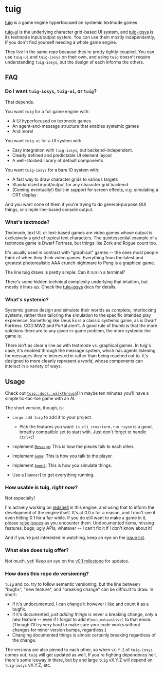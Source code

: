 # tuig

[tuig] is a game engine hyperfocused on systemic textmode games.

[tuig-ui] is the underlying character grid-based UI system, and [tuig-iosys] is its textmode input/output system.
You can use them mostly independently, if you don't find yourself needing a whole game engine.

They live in the same repo because they're pretty tightly coupled.
You can use `tuig-ui` and `tuig-iosys` on their own, and using `tuig` doesn't require understanding `tuig-iosys`, but the design of each informs the others.

## FAQ

### Do I want `tuig-iosys`, `tuig-ui`, or `tuig`?

That depends.

You want `tuig` for a full game engine with:

- A UI hyperfocused on textmode games
- An agent-and-message structure that enables systemic games
- And more!

You want `tuig-ui` for a *UI* system with:

- Easy integration with `tuig-iosys`, but backend-independent.
- Clearly defined and predictable UI element layout
- A well-stocked library of default components

You want `tuig-iosys` for a bare IO system with:

- A fast way to draw character grids to various targets
- Standardized input/output for any character grid backend
- (Coming eventually!) Built-in support for screen effects, e.g. simulating a CRT display

And you want none of them if you're trying to do general-purpose GUI things, or simple line-based console output.

### What's textmode?

Textmode, text UI, or text-based games are video games whose output is exclusively a grid of typical text characters.
The quintessential example of a textmode game is Dwarf Fortress, but things like Zork and Rogue count too.

It's usually used in contrast with "graphical" games -- the ones most people think of when they think video games.
Everything from the latest and greatest photorealistic AAA crunch nightmare to Pong is a graphical game.

The line tuig draws is pretty simple:
Can it run in a terminal?

There's some hidden technical complexity underlying that intuition, but mostly it lines up.
Check the [tuig-iosys] docs for details.

  [tuig-iosys]: https://github.com/nic-hartley/tuig/blob/release/tuig-iosys/README.md

### What's systemic?

Systemic games design and simulate their worlds as complete, interlocking systems, rather than tailoring the simulation to the specific intended play experience.
Something like Deus Ex is a classic systemic game, as is Dwarf Fortress.
COD:MW2 and Portal aren't.
A good rule of thumb is that the more solutions there are to any given in-game problem, the more systemic the game is.

There isn't as clear a line as with textmode vs. graphical games.
In tuig's case, it's enabled through the message system, which has agents listening for messages they're interested in rather than being reached out to.
It's designed to more cleanly represent a *world*, whose components can interact in a variety of ways.

## Usage

Check out [`tuig::docs::walkthrough`]!
In maybe ten minutes you'll have a simple tic-tac-toe game with an AI.

  [`tuig::docs::walkthrough`]: https://docs.rs/tuig/latest/tuig/docs/walkthrough

The short version, though, is:

- `cargo add tuig` to add it to your project.
  - Pick the features you want: `io_cli_crossterm,run_rayon` is a good, broadly compatible set to start with.
    Just don't forget to handle `Ctrl+C`!
- Implement [`Message`]: This is how the pieces talk to each other.
- Implement [`Game`]: This is how you talk to the player.
- Implement [`Agent`]: This is how you simulate things.
- Use a [`Runner`] to get everything running.

  [`Message`]: https://docs.rs/tuig/latest/tuig/trait.Message.html
  [`Game`]: https://docs.rs/tuig/latest/tuig/trait.Game.html
  [`Agent`]: https://docs.rs/tuig/latest/tuig/trait.Agent.html

### How usable is tuig, *right now*?

Not especially!

I'm actively working on [redshell] in this engine, and using that to inform the development of the engine itself.
It's at 0.0.x for a reason, and I don't see it even hitting 0.1 for a fair while.
If you do still want to make a game in it, please [raise issues] as you encounter them.
Undocumented items, missing features, bugs, ugly APIs, whatever -- I can't fix it if I don't know about it!

And if you're just interested in watching, keep an eye on the [issue list].

  [redshell]: https://github.com/nic-hartley/redshell/
  [raise issues]: https://github.com/nic-hartley/redshell/issues/new
  [issue list]: https://github.com/nic-hartley/redshell/issues

### What else does tuig offer?

Not much, yet!
Keep an eye on the [v0.1 milestone] for updates.

  [v0.1 milestone]: https://github.com/nic-hartley/redshell/milestone/1

### How does this repo do versioning?

`tuig` and co. try to follow semantic versioning, but the line between "bugfix", "new feature", and "breaking change" can be difficult to draw.
In short:
- If it's undocumented, I can change it however I like and count it as a bugfix.
- If it's documented, *just adding things* is never a breaking change, only a new feature -- even if I forgot to add `#[non_exhaustive]` to that enum. (Though I'll try very hard to make sure your code works without changes for minor version bumps, regardless.)
- Changing documented things is almost certainly breaking regardless of the change.

The versions are also pinned to each other, so when `vX.Y.Z` of `tuig-iosys` comes out, `tuig` will get updated as well, 
If you're fighting dependency hell, there's some leeway in there, but by and large `tuig` vX.Y.Z will depend on `tuig-iosys` vX.Y.Z, etc.

  [tuig]: https://crates.io/crates/tuig
  [tuig-ui]: https://crates.io/crates/tuig-ui
  [tuig-iosys]: https://crates.io/crates/tuig-iosys
